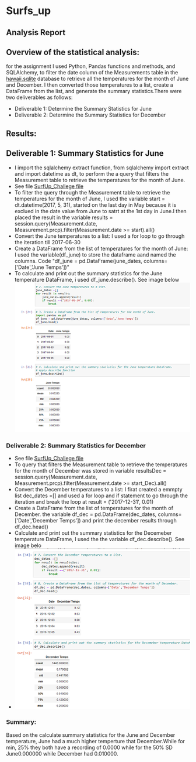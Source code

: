 # Surfs_up
## Analysis Report

## Overview of the statistical analysis:
for the assignment I used Python, Pandas functions and methods, and SQLAlchemy, to filter the date column of the Measurements table in the [hawaii.sqlite](https://github.com/JaredTMurray/surfs_up/blob/main/hawaii.sqlite) database to retrieve all the temperatures for the month of June and December. I then converted those temperatures to a list, create a DataFrame from the list, and generate the summary statistics.There were two deliverables as follows:
 - Deliverable 1: Determine the Summary Statistics for June
 - Deliverable 2: Determine the Summary Statistics for December

## Results:

## Deliverable 1: Summary Statistics for June 
 - I  import the sqlalchemy extract function, from sqlalchemy import extract and import datetime as dt, to perform the a query that filters the Measurement table to retrieve the temperatures for the month of June.
- See file [SurfUp_Challege file](https://github.com/JaredTMurray/surfs_up/blob/main/SurfsUp_Challenge.ipynb)
- To filter the query through the Measurement table to retrieve the temperatures for the month of June, I used the variable start = dt.datetime(2017, 5, 31), started on the last day in May because it is exclued in the date value from June to satrt at the 1st day in June.I then placed the result in the variable results = session.query(Measurement.date, Measurement.prcp).filter(Measurement.date >= start).all()
-  Convert the June temperatures to a list: I used a for loop to go through the iteration till 2017-06-30
-  Create a DataFrame from the list of temperatures for the month of June: I used the variable(df_june) to store the dataframe aand named the columns. Code "df_june = pd.DataFrame(june_dates, columns=['Date','June Temps'])" 
-  To calculate and print out the summary statistics for the June temperature DataFrame, i used df_june.describe(). See image below
  ![](https://github.com/JaredTMurray/surfs_up/blob/main/Del-1.png)

### Deliverable 2: Summary Statistics for December
- See file [SurfUp_Challege file](https://github.com/JaredTMurray/surfs_up/blob/main/SurfsUp_Challenge.ipynb)
- To query that filters the Measurement table to retrieve the temperatures for the month of December was stored in variable resultsDec = session.query(Measurement.date, Measurement.prcp).filter(Measurement.date >= start_Dec).all()
- Convert the December temperatures to a list: I firat created a emmpty list dec_dates =[] and used a for loop and if statement to go through the iteration and break the loop at result =  ('2017-12-31', 0.01)
- Create a DataFrame from the list of temperatures for the month of December. the variable df_dec = pd.DataFrame(dec_dates, columns=['Date','December Temps']) and print the december results through df_dec.head()
- Calculate and print out the summary statistics for the Decemeber temperature DataFrame, I used the the variable df_dec.describe(). See image belo
- ![](https://github.com/JaredTMurray/surfs_up/blob/main/Del-2.png)

### Summary:
Based on the calculate summary statistics for the June and December temperature, June had a much higher temperture that December.While for min, 25% they both have a recording of 0.0000 while for the 50% SD June0.000000 while December had  0.010000.
